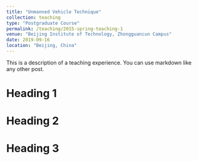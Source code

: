 ```yaml
---
title: "Unmanned Vehicle Technique"
collection: teaching
type: "Postgraduate Course"
permalink: /teaching/2015-spring-teaching-1
venue: "Beijing Institute of Technology, Zhongguancun Campus"
date: 2019-09-16
location: "Beijing, China"
---
```


This is a description of a teaching experience. You can use markdown like any other post.

Heading 1
======

Heading 2
======

Heading 3
======


